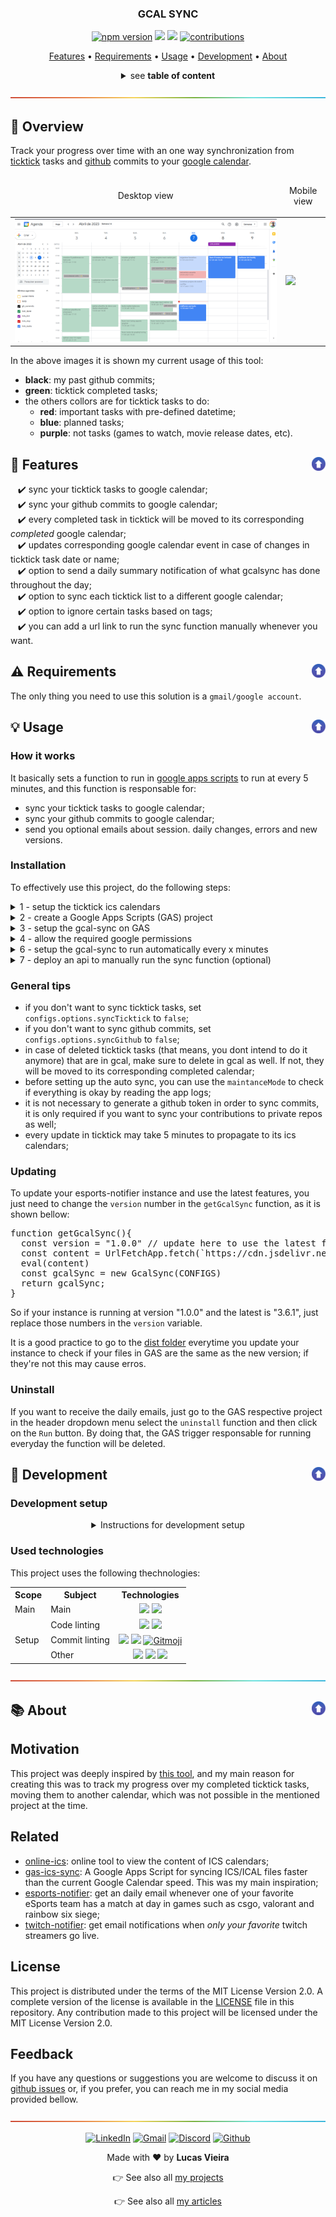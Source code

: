 <a name="TOC"></a>

<h3 align="center">
  GCAL SYNC
</h3>

<div align="center">
  <a href="https://www.npmjs.com/package/gcal-sync"><img src="https://img.shields.io/npm/v/gcal-sync.svg?style=flat" alt="npm version"></a>
  <a href="https://nodejs.org/en/"><img src="https://img.shields.io/badge/made%20with-node-1f425f?logo=node.js&.svg" /></a>
  <a href="https://www.google.com/script/start/"><img src="https://img.shields.io/badge/apps%20script-4285F4?logo=google&logoColor=white" /></a>
  <a href="https://github.com/lucasvtiradentes/gcal-sync#contributing"><img src="https://img.shields.io/badge/contributions-welcome-brightgreen.svg?style=flat" alt="contributions" /></a>
</div>

<p align="center">
  <a href="#dart-features">Features</a> • <a href="#warning-requirements">Requirements</a> • <a href="#bulb-usage">Usage</a> • <a href="#wrench-development">Development</a> • <a href="#books-about">About</a>
</p>

<details>
  <summary align="center"><span>see <b>table of content</b></span></summary>
  <p align="center">
    <ul>
      <li><a href="#trumpet-overview">Overview</a></li>
      <li><a href="#dart-features">Features</a></li>
      <li><a href="#warning-requirements">Requirements</a></li>
      <li>
        <a href="#bulb-usage">Usage</a>
        <ul>
          <li><a href="#installation">Installation</a></li>
          <li><a href="#general-tips">General tips</a></li>
          <li><a href="#updating">Updating</a></li>
          <li><a href="#uninstall">Uninstall</a></li>
        </ul>
      </li>
      <li>
        <a href="#wrench-development">Development</a>
        <ul>
          <li><a href="#development-setup">Development setup</a></li>
          <li><a href="#used-technologies">Used technologies</a></li>
        </ul>
      </li>
      <li>
        <a href="#books-about">About</a>
        <ul>
          <li><a href="#motivation">Motivation</a></li>
          <li><a href="#related">Related</a></li>
          <li><a href="#license">License</a></li>
          <li><a href="#feedback">Feedback</a></li>
        </ul>
      </li>
      <li>
        <a href="#family-community">Community</a>
        <ul>
          <li><a href="#contributing">Contributing</a></li>
          <li><a href="#feedback">Feedback</a></li>
        </ul>
      </li>
    </ul>
  </p>
</details>

<a href="#"><img src="./.github/images/divider.png" /></a>

## :trumpet: Overview

Track your progress over time with an one way synchronization from <a href="https://ticktick.com/">ticktick</a> tasks and <a href="https://github.com/">github</a> commits to your <a href="https://calendar.google.com/">google calendar</a>.

<div align="center">
  <table align="center">
    <thead>
      <tr>
        <td><p align="center">Desktop view</p></td>
        <td><p align="center">Mobile view</p></td>
      </tr>
    </thead>
    <tbody>
      <tr>
        <td><img width="100%" src="./.github/images/gcalsync_alt.png"></td>
        <td>
          <img width="250px" src="./.github/images/gcalsync.webp" />
        </td>
      </tr>
    </tbody>
 </table>
</div>

In the above images it is shown my current usage of this tool:

<ul align="left">
  <li align="left"><b>black</b>: my past github commits;</li>
  <li align="left"><b>green</b>: ticktick completed tasks;</li>
  <li align="left">the others collors are for ticktick tasks to do:
    <ul>
      <li><b>red</b>: important tasks with pre-defined datetime;</li>
      <li><b>blue</b>: planned tasks;</li>
      <li><b>purple</b>: not tasks (games to watch, movie release dates, etc).</li>
    </ul>
  </li>
</ul>

## :dart: Features<a href="#TOC"><img align="right" src="./.github/images/up_arrow.png" width="22"></a>

&nbsp;&nbsp;&nbsp;✔️ sync your ticktick tasks to google calendar;<br>
&nbsp;&nbsp;&nbsp;✔️ sync your github commits to google calendar;<br>
&nbsp;&nbsp;&nbsp;✔️ every completed task in ticktick will be moved to its corresponding _completed_ google calendar;<br>
&nbsp;&nbsp;&nbsp;✔️ updates corresponding google calendar event in case of changes in ticktick task date or name;<br>
&nbsp;&nbsp;&nbsp;✔️ option to send a daily summary notification of what gcalsync has done throughout the day;<br>
&nbsp;&nbsp;&nbsp;✔️ option to sync each ticktick list to a different google calendar;<br>
&nbsp;&nbsp;&nbsp;✔️ option to ignore certain tasks based on tags;<br>
&nbsp;&nbsp;&nbsp;✔️ you can add a url link to run the sync function manually whenever you want.<br>

## :warning: Requirements<a href="#TOC"><img align="right" src="./.github/images/up_arrow.png" width="22"></a>

The only thing you need to use this solution is a `gmail/google account`.

## :bulb: Usage<a href="#TOC"><img align="right" src="./.github/images/up_arrow.png" width="22"></a>

### How it works

It basically sets a function to run in [google apps scripts](https://www.google.com/script/start/) to run at every 5 minutes, and this function is responsable for:

- sync your ticktick tasks to google calendar;
- sync your github commits to google calendar;
- send you optional emails about session. daily changes, errors and new versions.

### Installation

To effectively use this project, do the following steps:

<details>
  <summary>1 - setup the ticktick ics calendars</summary>
  <div>
    <br>
    <p>Go to <a href="https://ticktick.com/webapp/#settings/subscribe">this page</a> and create as many ics calendars as you want to sync. You can create a ics calendar to sync everything, or one calendar per list.<br>
    Leave this browser tab open because you'll need the ics links in the next steps.
    </p>
    <p align="center"><img width="500" src="./.github/images/tutorial/tut1.webp" /></p>
  </div>
</details>

<details>
  <summary>2 - create a Google Apps Scripts (GAS) project</summary>
  <div>
    <br>
    <p>Go to the <a href="">google apps script</a> and create a new project by clicking in the button showed in the next image.<br>
    It would be a good idea to rename the project to something like "gcal-sync".</p>
    <p align="center"><img width="500" src="./.github/images/tutorial/tut2.png" /></p>
  </div>
</details>

<details>
  <summary>3 - setup the gcal-sync on GAS</summary>
  <div>
    <br>
    <p>Click on the initial file, which is the <b>rectangle-1</b> on the image.</p>
    <p align="center"><img width="500" src="./.github/images/tutorial/tut3.png" /></p>
    <p>Replace the initial content present in the <b>rectangle-2</b> with the gcal-sync code provided bellow.</p>
    <blockquote>
      <p><span>⚠️ Warning</span><br>
       Remember to update the <code>configs</code> object according to your data and needs.</p>
    </blockquote>

<!-- <DYNFIELD:GAS_SETUP> -->
<pre>
function getConfigs() {
  const configs = {
    ticktickSync: {
      icsCalendars: [
        ['webcal://icscal1.ics', 'gcal_1', 'gcal_completed'],                             // everything will be synced
        ['webcal://icscal2.ics', 'gcal_2', 'gcal_completed', { tag: '#FUN' }],            // everything will be synced, but marks all tasks with a label
        ['webcal://icscal3.ics', 'gcal_3', 'gcal_completed', { tag: '#IMP', color: 2 }],  // everything will be synced, but marks all tasks with a label amd changes the color of the gcal events [colors go from 1 to 12]
        ['webcal://icscal4.ics', 'gcal_all', 'gcal_completed', { ignoredTags: ['#FUN'] }] // everything will be synced, excepts tasks with the specifieds labels
      ] 
    },
    githubSync: {
      username: "githubusername",   // github username
      googleCalendar: "gh_commits", // google calendar to insert commits as events
      personalToken: '',            // github token, required if you want to sync private repo commits
      ignoredRepos: [],             // ignored repositories string array: ['repo1', 'repo2']
      parseGithubEmojis: true       // parse string emojis (:tada:) to emojis (✨)
    },
    datetime: {
      dailyEmailsTime: '23:30',     // time to email the summary
      timeZoneCorrection: -3        // hour difference from your timezone to utc timezone | https://www.utctime.net/
    },
    options: {
      syncTicktick: true,           // option to sync ticktick tasks
      syncGithub: true,             // option to sync github commits
      emailErrors: false,           // email runtime errors
      emailSession: false,          // email sessions with modifications
      emailDailySummary: true,      // email daily summary at a specified time
      emailNewRelease: true,        // email if there is a new version available
      showLogs: true,               // development option, dont need to change
      maintanceMode: false          // development option, dont need to change
    },
    settings: {
      syncFunction: 'sync',         // function name to run every x minutes
      updateFrequency: 5            // wait time between sync checks (must be multiple of 5: 10, 15, etc)
    }
  }
  return configs
}

function getGcalSync(){
  const version = "1.7.4"
  const gcalSyncContent = UrlFetchApp.fetch(`https://cdn.jsdelivr.net/npm/gcal-sync@${version}`).getContentText();
  eval(gcalSyncContent)
  const configs = getConfigs()
  const gcalSync = new GcalSync(configs);
  return gcalSync;
}

function setup() {
  const gcalSync = getGcalSync();
  gcalSync.installGcalSync();
}

function uninstall() {
  const gcalSync = getGcalSync();
  gcalSync.uninstallGcalSync();
}

function sync(){
  let gcalSync;
  try{
    gcalSync = getGcalSync()
    gcalSync.sync()
  } catch(e){
    if (gcalSync){
      gcalSync.sendErrorEmail(e.message)
    }
  }
}

function doGet(e) {
  let response = {}
  try{
    const gcalSync = getGcalSync()
    const content = gcalSync.sync()
    const logs = gcalSync.SESSION_LOGS
    response = {...content, logs}
  } catch(e){
    response = {error: e.message}
  }
  return ContentService.createTextOutput(JSON.stringify(response)).setMimeType(ContentService.MimeType.JSON)
}
</pre>
<!-- </DYNFIELD:GAS_SETUP> -->

if you want to change the google event color, you can choose from 12 options:

- 1: blue
- 2: green
- 3: purple
- 4: red
- 5: yellow
- 6: orange
- 7: turquoise
- 8: gray
- 9: bold blue
- 10: bold green
- 11: bold red

  </div>
</details>

<details>
  <summary>4 - allow the required google permissions</summary>
  <div>
    <br>
    <p>Go to the project settings by clicking on the <b>first image rectangle</b>. After that, check the option to show the <code>appsscript.json</code> in our project, a file that manages the required google api access.</p>
    <div align="center">
      <table>
        <tr>
          <td width="400">
            <img width="400" src="./.github/images/tutorial/tut4.1.png" />
          </td>
          <td width="400">
            <img width="400" src="./.github/images/tutorial/tut4.2.png" />
          </td>
        </tr>
      </table>
    </div>
    <p>Go back to the project files, and replace the content present in the <code>appsscript.json</code> with the following code:</p>    <p align="center"><img width="500" src="./.github/images/tutorial/tut5.png" /></p>
<!-- <DYNFIELD:GAS_APPSSCRIPT> -->
<pre>
{
  "timeZone": "Etc/GMT",
  "dependencies": {
    "enabledAdvancedServices": [
      {
        "userSymbol": "Calendar",
        "serviceId": "calendar",
        "version": "v3"
      }
    ]
  },
  "oauthScopes": [
    "https://www.googleapis.com/auth/script.scriptapp",
    "https://www.googleapis.com/auth/script.external_request",
    "https://www.googleapis.com/auth/calendar",
    "https://www.googleapis.com/auth/tasks",
    "https://www.googleapis.com/auth/script.send_mail",
    "https://www.googleapis.com/auth/userinfo.email"
  ],
  "exceptionLogging": "STACKDRIVER",
  "runtimeVersion": "V8",
  "webapp": {
    "executeAs": "USER_DEPLOYING",
    "access": "ANYONE_ANONYMOUS"
  }
}
</pre>
<!-- </DYNFIELD:GAS_APPSSCRIPT> -->
  </div>
</details>

<details>
  <summary>6 - setup the gcal-sync to run automatically every x minutes</summary>
  <div>
    <br>
    <p>Just follow what the bellow image shows, which is to select the <code>setup</code> function and run it.<br>
    After, a popup will appear asking your permission, and you'll have to accept it.</p>
    <p align="center"><img width="500" src="./.github/images/tutorial/tut6.webp" /></p>
  </div>
</details>

<details>
  <summary>7 - deploy an api to manually run the sync function (optional)</summary>
  <div>
    <br>
    <p>It will allow you to sync whenever you go to a generated link.<br>
    Just do as the image shows.</p>
    <p align="center"><img width="500" src="./.github/images/tutorial/tut7.webp" /></p>
  </div>
</details>

### General tips

- if you don't want to sync ticktick tasks, set `configs.options.syncTicktick` to `false`;
- if you don't want to sync github commits, set `configs.options.syncGithub` to `false`;
- in case of deleted ticktick tasks (that means, you dont intend to do it anymore) that are in gcal, make sure to delete in gcal as well. If not, they will be moved to its corresponding completed calendar;
- before setting up the auto sync, you can use the `maintanceMode` to check if everything is okay by reading the app logs;
- it is not necessary to generate a github token in order to sync commits, it is only required if you want to sync your contributions to private repos as well;
- every update in ticktick may take 5 minutes to propagate to its ics calendars;

### Updating

To update your esports-notifier instance and use the latest features, you just need to change the `version` number in the `getGcalSync` function, as it is shown bellow:

<pre>
function getGcalSync(){
  const version = "1.0.0" // update here to use the latest features
  const content = UrlFetchApp.fetch(`https://cdn.jsdelivr.net/npm/gcal-sync@${version}`).getContentText();
  eval(content)
  const gcalSync = new GcalSync(CONFIGS)
  return gcalSync;
}
</pre>

So if your instance is running at version "1.0.0" and the latest is "3.6.1", just replace those numbers in the `version` variable.

It is a good practice to go to the [dist folder](./dist/) everytime you update your instance to check if your files in GAS are the same as the new version; if they're not this may cause erros.

### Uninstall

If you want to receive the daily emails, just go to the GAS respective project in the header dropdown menu select the `uninstall` function and then click on the `Run` button. By doing that, the GAS trigger responsable for running everyday the function will be deleted.

## :wrench: Development<a href="#TOC"><img align="right" src="./.github/images/up_arrow.png" width="22"></a>

### Development setup

<details>
  <summary align="center">Instructions for development setup</summary>
  <div>
<br>
To setup this project in your computer, run the following commands:

```bash
# Clone this repository
$ git clone https://github.com/lucasvtiradentes/gcal-sync

# Go into the repository
$ cd gcal-sync

# Install dependencies
$ npm install
```

If you want to [contribute](./docs/CONTRIBUTING.md) to the project, fork the project, make the necessary changes, and to test your work you can load your version in google apps scripts with almost no effort do this: replace the content of the <code>getGcalSync</code> with the following code to the apps script:

```js
function getGcalSync() {
  const configs = getConfigs();
  // const version = "1.7.4" // version
  // const gcalSyncContent = getGcalSyncProduction(version)
  const gcalSyncContent = getGcalSyncDevelopment('yourgithub/gcalsync-fork', 'develop');
  eval(gcalSyncContent);
  const gcalSync = new GcalSync(configs);
  return gcalSync;
}

function getGcalSyncProduction(version) {
  return UrlFetchApp.fetch(`https://cdn.jsdelivr.net/npm/gcal-sync@${version}`).getContentText();
}

function getGcalSyncDevelopment(repository, branch) {
  const filePath = 'dist/GcalSync.min.js';
  const final_link = `https://api.github.com/repos/${repository}/contents/${filePath}${branch ? `?ref=${branch}` : ''}`;
  const response = UrlFetchApp.fetch(final_link, { method: 'get', contentType: 'application/json' });
  const base64Content = JSON.parse(response.toString()).content;
  const decodedArr = Utilities.base64Decode(base64Content);
  const decodedAsString = Utilities.newBlob(decodedArr).getDataAsString();
  return decodedAsString;
}
```

This will allow you to select the gcal-sync source place (github repository or npm package) and specify the intended version.

  </div>
</details>

### Used technologies

This project uses the following thechnologies:

<div align="center">
  <table>
    <tr>
      <th>Scope</th>
      <th>Subject</th>
      <th>Technologies</th>
    </tr>
    <tr>
      <td rowspan="1">Main</td>
      <td>Main</td>
      <td align="center">
        <a href="https://nodejs.org/"><img src="https://img.shields.io/badge/Node.js-339933?logo=nodedotjs&logoColor=white"></a>
        <a href="https://www.typescriptlang.org/"><img src="https://img.shields.io/badge/TypeScript-007ACC?logo=typescript&logoColor=white"></a>
      </td>
    </tr>
    <tr>
      <td rowspan="3">Setup</td>
      <td>Code linting</td>
      <td align="center">
        <a href="https://github.com/prettier/prettier"><img src="https://img.shields.io/badge/prettier-1A2C34?logo=prettier&logoColor=F7BA3E"></a>
        <a href="https://github.com/eslint/eslint"><img src="https://img.shields.io/badge/eslint-3A33D1?logo=eslint&logoColor=white"></a>
      </td>
    </tr>
    <tr>
      <!-- <td rowspan="2">Setup</td> -->
      <td>Commit linting</td>
      <td align="center">
      <a target="_blank" href="https://github.com/conventional-changelog/commitlint"><img src="https://img.shields.io/badge/commitlint-red?logo=commitlint&logoColor=white"></a>
      <a target="_blank" href="https://github.com/commitizen/cz-cli"><img src="https://img.shields.io/badge/commitizen-pink?logo=conventionalcommits&logoColor=white"></a>
      <a href="https://gitmoji.dev"><img
    src="https://img.shields.io/badge/gitmoji-%20😜%20😍-FFDD67.svg?style=flat-square"
    alt="Gitmoji"/></a>
      </td>
    </tr>
    <tr>
      <!-- <td rowspan="2">Setup</td> -->
      <td>Other</td>
      <td align="center">
        <a href="https://editorconfig.org/"><img src="https://img.shields.io/badge/Editor%20Config-E0EFEF?logo=editorconfig&logoColor=000"></a>
        <a target="_blank" href="https://github.com/typicode/husky"><img src="https://img.shields.io/badge/🐶%20husky-green?logo=husky&logoColor=white"></a>
        <a target="_blank" href="https://github.com/okonet/lint-staged"><img src="https://img.shields.io/badge/🚫%20lint%20staged-yellow?&logoColor=white"></a>
      </td>
    </tr>
  </table>
</div>

<a href="#"><img src="./.github/images/divider.png" /></a>

## :books: About<a href="#TOC"><img align="right" src="./.github/images/up_arrow.png" width="22"></a>

## Motivation

This project was deeply inspired by <a href="https://github.com/derekantrican/GAS-ICS-Sync">this tool</a>, and my main reason for creating this was to track my progress over my completed ticktick tasks, moving them to another calendar, which was not possible in the mentioned project at the time.

## Related

- [online-ics](https://larrybolt.github.io/online-ics-feed-viewer/): online tool to view the content of ICS calendars;
- [gas-ics-sync](https://github.com/derekantrican/GAS-ICS-Sync): A Google Apps Script for syncing ICS/ICAL files faster than the current Google Calendar speed. This was my main inspiration;
- [esports-notifier](https://github.com/lucasvtiradentes/esports-notifier): get an daily email whenever one of your favorite eSports team has a match at day in games such as csgo, valorant and rainbow six siege;
- [twitch-notifier](https://github.com/lucasvtiradentes/twitch-notifier): get email notifications when _only your favorite_ twitch streamers go live.

## License

This project is distributed under the terms of the MIT License Version 2.0. A complete version of the license is available in the [LICENSE](LICENSE) file in this repository. Any contribution made to this project will be licensed under the MIT License Version 2.0.

## Feedback

If you have any questions or suggestions you are welcome to discuss it on [github issues](https://github.com/lucasvtiradentes/gcal-sync/issues) or, if you prefer, you can reach me in my social media provided bellow.

<a href="#"><img src="./.github/images/divider.png" /></a>

<div align="center">
  <p>
    <a target="_blank" href="https://www.linkedin.com/in/lucasvtiradentes/"><img src="https://img.shields.io/badge/-linkedin-blue?logo=Linkedin&logoColor=white" alt="LinkedIn"></a>
    <a target="_blank" href="mailto:lucasvtiradentes@gmail.com"><img src="https://img.shields.io/badge/gmail-red?logo=gmail&logoColor=white" alt="Gmail"></a>
    <a target="_blank" href="https://discord.com/users/262326726892191744"><img src="https://img.shields.io/badge/discord-5865F2?logo=discord&logoColor=white" alt="Discord"></a>
    <a target="_blank" href="https://github.com/lucasvtiradentes/"><img src="https://img.shields.io/badge/github-gray?logo=github&logoColor=white" alt="Github"></a>
  </p>
  <p>Made with ❤️ by <b>Lucas Vieira</b></p>
  <p>👉 See also all <a href="https://github.com/lucasvtiradentes/lucasvtiradentes/blob/master/portfolio/PROJECTS.md#TOC">my projects</a></p>
  <p>👉 See also all <a href="https://github.com/lucasvtiradentes/my-tutorials/blob/master/README.md#TOC">my articles</a></p>
</div>
